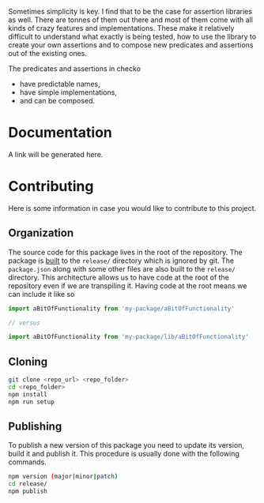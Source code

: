 Sometimes simplicity is key. I find that to be the case for assertion libraries as well. There are tonnes of them out there and most of them come with all kinds of crazy features and implementations. These make it relatively difficult to understand what exactly is being tested, how to use the library to create your own assertions and to compose new predicates and assertions out of the existing ones.

The predicates and assertions in checko

 * have predictable names,
 * have simple implementations,
 * and can be composed.

# Documentation

A link will be generated here.

# Contributing

Here is some information in case you would like to contribute to this project.

## Organization

The source code for this package lives in the root of the repository. The package is [built](scripts/build-release.js) to the `release/` directory which is ignored by git. The `package.json` along with some other files are also built to the `release/` directory. This architecture allows us to have code at the root of the repository even if we are transpiling it. Having code at the root means we can include it like so

```js
import aBitOfFunctionality from 'my-package/aBitOfFunctionality'

// versus

import aBitOfFunctionality from 'my-package/lib/aBitOfFunctionality'
```

## Cloning

```bash
git clone <repo_url> <repo_folder>
cd <repo_folder>
npm install
npm run setup
```

## Publishing

To publish a new version of this package you need to update its version, build it and publish it. This procedure is usually done with the following commands.

```bash
npm version (major|minor|patch)
cd release/
npm publish
```
